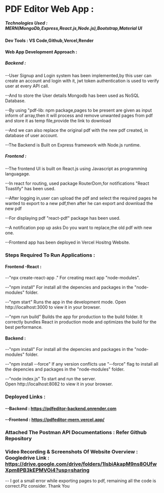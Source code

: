# PDF Editor Web App :

##### Technologies Used : MERN(MongoDb,Express,React.js,Node.js),Bootstrap,Material UI

#### Dev Tools : VS Code,Github,Vercel,Render

#### Web App Development Approach :

##### Backend :
--User Signup and Login system has been implemented,by this user can create an account and login with it, jwt token authentication is used to verify user at every API call.

--And to store the User details Mongodb has been used as NoSQL Database.

--By using "pdf-lib: npm package,pages to be present are given as input inform of array,then it will process and remove unwanted pages from pdf and store it as temp file,provide the link 
  to download

--And we can also replace the original pdf with the new pdf created, in database of user account.

--The Backend is Built on Express framework with Node.js runtime.


##### Frontend :
--The frontend UI is built on React.js using Javascript as programming languagage.

--In react for routing, used package RouterDom,for notifications "React Toastify" has been used.

--After logging in,user can upload the pdf and select the required pages he wanted to export to a new pdf,then after he can export and download the new pdf 

--For displaying pdf "react-pdf" package has been used.

--A notification pop up asks Do you want to replace,the old pdf with new one.

--Frontend app has been deployed in Vercel Hositng Website.

### Steps Required To Run Applications :

#### Frontend -React :

--"npx create-react-app ."
  For creating react app "node-modules".

--"npm install"
   For install all the depencies and packages in the "node-modules" folder.

--"npm start"
   Runs the app in the development mode.
   Open http://localhost:3000 to view it in your browser.

--"npm run build"
   Builds the app for production to the build folder. 
   It correctly bundles React in production mode and optimizes the build for the best performance.

#### Backend :

--"npm install"
     For install all the depencies and packages in the "node-modules" folder.

--"npm install --force"
    If any version conflicts use "--force" flag to  install all the depencies and packages in the "node-modules" folder.

--"node index.js"
   To start and run the server.  
   Open http://localhost:8082 to view it in your browser.

### Deployed Links :

#### --Backend : https://pdfeditor-backend.onrender.com

#### --Frontend : https://pdfeditor-mern.vercel.app/

### Attached The Postman API Documentations : Refer Github Repository

### Video Recording & Screenshots Of Website Overview : Googledrive Link : https://drive.google.com/drive/folders/1IsbiAkapM9ns8OUfwXpm8PB3kEPMVOi4?usp=sharing

-- I got a small error while exporting pages to pdf, remaining all the code is correct.Plz consider.
Thank You 
